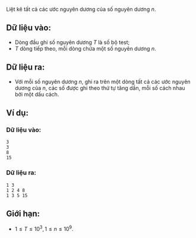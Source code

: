 Liệt kê tất cả các ước nguyên dương của số nguyên dương $n$.

## Dữ liệu vào:
- Dòng đầu ghi số nguyên dương $T$ là số bộ test;
- $T$ dòng tiếp theo, mỗi dòng chứa một số nguyên dương $n$.

## Dữ liệu ra:
- Với mỗi số nguyên dương $n$, ghi ra trên một dòng tất cả các ước nguyên dương của $n$, các số được ghi theo thứ tự tăng dần, mỗi số cách nhau bởi một dấu cách.

## Ví dụ:
### Dữ liệu vào:
```
3
3
8
15
```

### Dữ liệu ra:
```
1 3
1 2 4 8
1 3 5 15
```

## Giới hạn:
- $1 ≤ T ≤ 10^3, 1 ≤ n ≤ 10^9$.